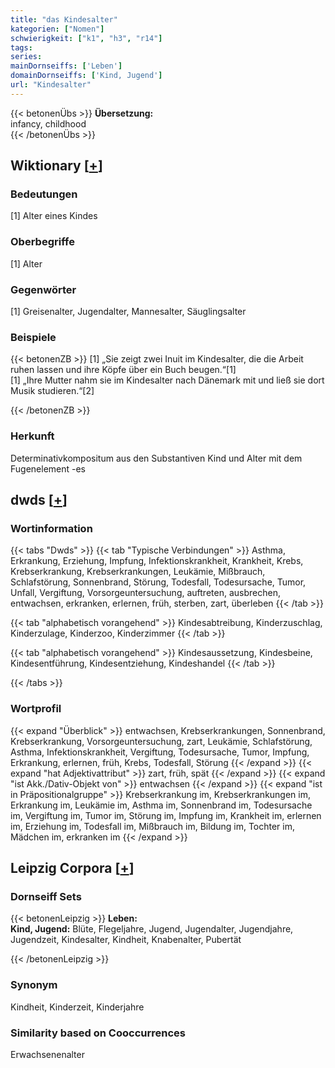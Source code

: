```yaml
---
title: "das Kindesalter"
kategorien: ["Nomen"]
schwierigkeit: ["k1", "h3", "r14"]
tags:
series:
mainDornseiffs: ['Leben']
domainDornseiffs: ['Kind, Jugend']
url: "Kindesalter"
---
```


{{< betonenÜbs >}}
**Übersetzung:**  
infancy, childhood  
{{< /betonenÜbs >}}

## Wiktionary [[+](https://de.wiktionary.org/wiki/Kindesalter)]

### Bedeutungen
[1] Alter eines Kindes  

### Oberbegriffe
[1] Alter  

### Gegenwörter
[1] Greisenalter, Jugendalter, Mannesalter, Säuglingsalter  

### Beispiele
{{< betonenZB >}}
[1] „Sie zeigt zwei Inuit im Kindesalter, die die Arbeit ruhen lassen und ihre Köpfe über ein Buch beugen.“[1]  
[1] „Ihre Mutter nahm sie im Kindesalter nach Dänemark mit und ließ sie dort Musik studieren.“[2]  

{{< /betonenZB >}}
### Herkunft
Determinativkompositum aus den Substantiven Kind und Alter mit dem Fugenelement -es  



## dwds [[+](https://www.dwds.de/wb/Kindesalter)]

### Wortinformation
{{< tabs "Dwds" >}}
{{< tab "Typische Verbindungen" >}}
Asthma, Erkrankung, Erziehung, Impfung, Infektionskrankheit, Krankheit, Krebs, Krebserkrankung, Krebserkrankungen, Leukämie, Mißbrauch, Schlafstörung, Sonnenbrand, Störung, Todesfall, Todesursache, Tumor, Unfall, Vergiftung, Vorsorgeuntersuchung, auftreten, ausbrechen, entwachsen, erkranken, erlernen, früh, sterben, zart, überleben
{{< /tab >}}

{{< tab "alphabetisch vorangehend" >}}
Kindesabtreibung, Kinderzuschlag, Kinderzulage, Kinderzoo, Kinderzimmer
{{< /tab >}}

{{< tab "alphabetisch vorangehend" >}}
Kindesaussetzung, Kindesbeine, Kindesentführung, Kindesentziehung, Kindeshandel
{{< /tab >}}

{{< /tabs >}}

### Wortprofil
{{< expand "Überblick" >}} entwachsen, Krebserkrankungen, Sonnenbrand, Krebserkrankung, Vorsorgeuntersuchung, zart, Leukämie, Schlafstörung, Asthma, Infektionskrankheit, Vergiftung, Todesursache, Tumor, Impfung, Erkrankung, erlernen, früh, Krebs, Todesfall, Störung {{< /expand >}}
{{< expand "hat Adjektivattribut" >}} zart, früh, spät {{< /expand >}}
{{< expand "ist Akk./Dativ-Objekt von" >}} entwachsen {{< /expand >}}
{{< expand "ist in Präpositionalgruppe" >}} Krebserkrankung im, Krebserkrankungen im, Erkrankung im, Leukämie im, Asthma im, Sonnenbrand im, Todesursache im, Vergiftung im, Tumor im, Störung im, Impfung im, Krankheit im, erlernen im, Erziehung im, Todesfall im, Mißbrauch im, Bildung im, Tochter im, Mädchen im, erkranken im {{< /expand >}}

## Leipzig Corpora [[+](https://corpora.uni-leipzig.de/en/res?word=Kindesalter&corpusId=deu_newscrawl-public_2018)]

### Dornseiff Sets
{{< betonenLeipzig >}}
**Leben:**  
**Kind, Jugend:** Blüte, Flegeljahre, Jugend, Jugendalter, Jugendjahre, Jugendzeit, Kindesalter, Kindheit, Knabenalter, Pubertät  

{{< /betonenLeipzig >}}

### Synonym
Kindheit, Kinderzeit, Kinderjahre


### Similarity based on Cooccurrences
Erwachsenenalter

